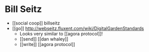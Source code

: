# Bill Seitz

- [[social coop]] billseitz
- [[go]] http://webseitz.fluxent.com/wiki/DigitalGardenStandards
  - Looks very similar to [[agora protocol]]!
  - [[send]] [[dan whaley]]
  - [[write]] [[agora protocol]]

